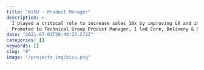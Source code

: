 ```yaml
---
title: "BiSU - Product Manager"
description: >-
  I played a critical role to increase sales 10x by improving UX and implementing the Trendyol marketplace solution.
  Promoted to Technical Group Product Manager, I led Core, Delivery & Ops, and Technical Operation teams, while introducing new product teams as a Hiring Manager.
date: "2021-07-01T20:40:27.272Z"
categories: []
keywords: []
slug: "#"
image: "/projects_img/bisu.png"
---
```

